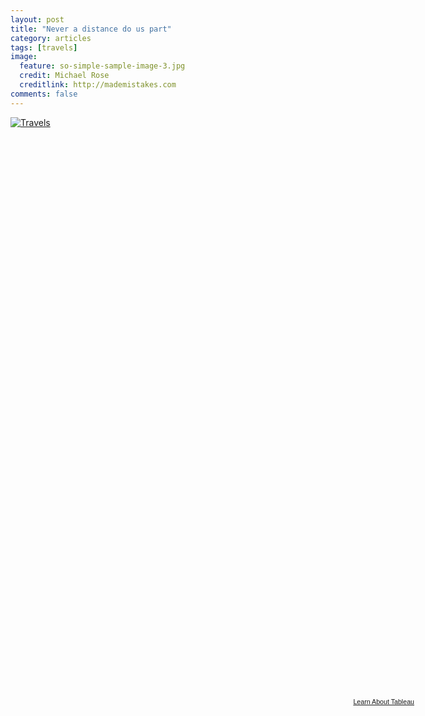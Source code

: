 ```yaml
---
layout: post
title: "Never a distance do us part"
category: articles
tags: [travels]
image:
  feature: so-simple-sample-image-3.jpg
  credit: Michael Rose
  creditlink: http://mademistakes.com
comments: false  
---
```


<script type='text/javascript' src='http://public.tableausoftware.com/javascripts/api/viz_v1.js'>
</script><div class='tableauPlaceholder' style='width: 654px; height: 929px;'><noscript><a href='#'><img alt='Travels ' src='http:&#47;&#47;public.tableausoftware.com&#47;static&#47;images&#47;58&#47;58KM92H5Q&#47;1_rss.png' style='border: none' /></a></noscript><object class='tableauViz' width='654' height='929' style='display:none;'><param name='host_url' value='http%3A%2F%2Fpublic.tableausoftware.com%2F' /> <param name='path' value='shared&#47;58KM92H5Q' / > <param name='toolbar' value='yes' /><param name='static_image' value='http:&#47;&#47;public.tableausoftware.com&#47;static&#47;images&#47;58&#47;58KM92H5Q&#47;1.png' / > <param name='animate_transition' value='yes' /><param name='display_static_image' value='yes' /><param name='display_spinner' value='yes' /><param name='display_overlay' value='yes' /><param name='display_count' value='yes' /></object></div><div style='width:654px;height:22px;padding:0px 10px 0px 0px;color:black;font:normal 8pt verdana,helvetica,arial,sans-serif;'><div style='float:right; padding-right:8px;'><a href='http://www.tableausoftware.com/public/about-tableau-products?ref=http://public.tableausoftware.com/shared/58KM92H5Q' target='_blank'>Learn About Tableau</a></div></div>
